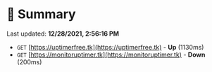 # 📖 Summary
Last updated: **12/28/2021, 2:56:16 PM**

- `GET` [https://uptimerfree.tk](https://uptimerfree.tk) - **Up** (1130ms)
- `GET` [https://monitoruptimer.tk](https://monitoruptimer.tk) - **Down** (200ms)

